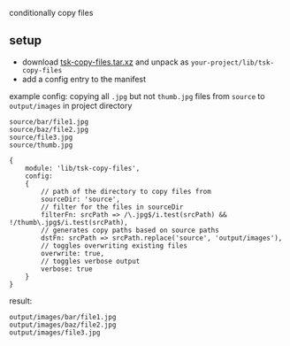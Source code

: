 conditionally copy files

## setup

- download [tsk-copy-files.tar.xz](https://github.com/r1vn/tsk-copy-files/raw/master/tsk-copy-files.tar.xz) and unpack as `your-project/lib/tsk-copy-files`
- add a config entry to the manifest

example config: copying all `.jpg` but not `thumb.jpg` files from `source` to `output/images` in project directory

```
source/bar/file1.jpg
source/baz/file2.jpg
source/file3.jpg
source/thumb.jpg
```

```
{
    module: 'lib/tsk-copy-files',
    config:
    {
        // path of the directory to copy files from
        sourceDir: 'source',
        // filter for the files in sourceDir
        filterFn: srcPath => /\.jpg$/i.test(srcPath) && !/thumb\.jpg$/i.test(srcPath),
        // generates copy paths based on source paths
        dstFn: srcPath => srcPath.replace('source', 'output/images'),
        // toggles overwriting existing files
        overwrite: true,
        // toggles verbose output
        verbose: true
    }
}
```

result:

```
output/images/bar/file1.jpg
output/images/baz/file2.jpg
output/images/file3.jpg
```